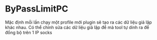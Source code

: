 # ByPassLimitPC

Mặc định mỗi lần chạy một profile mới plugin sẽ tạo ra các dữ liệu giả lập khác nhau. Có thể chỉnh sửa các dữ liệu giả lập để mà tool tự dinh ra để đồng bộ trên 1 IP socks
